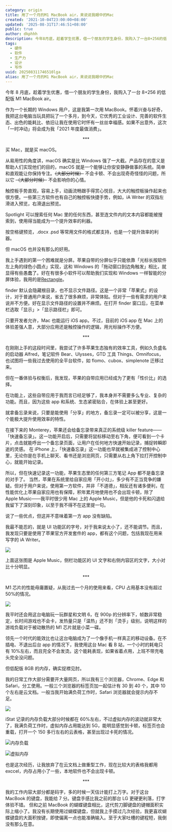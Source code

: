 ```yaml
---
category: origin
title: 用了一个月的M1 MacBook air，来说说我眼中的Mac
created: '2021-10-04T23:00:00+08:00'
updated: '2025-08-31T17:46:51+08:00'
public: true
author: dkphhh
description: 今年8月底，趁着学生优惠，借一个朋友的学生身份，我购入了一台8+256的低配版M1 MacBook air。
tags:
  - 硬件
  - 软件
  - 生产力
  - 设计
  - 写作
uuid: 202508311746510lga
alias: 用了一个月的M1 MacBook air，来说说我眼中的Mac
---
```


今年 8 月底，趁着学生优惠，借一个朋友的学生身份，我购入了一台 8+256 的低配版 M1 MacBook air。

作为一个长期的 Windows 用户，这是我第一次用 MacBook。怀着兴奋与好奇，我把这台电脑当玩具把玩了一个多月，到今天，它优秀的工业设计、完善的软件生态、出色的能耗比、依旧让我在使用它时怀有一丝丝幸福感。如果不出意外，这次「一时冲动」将会成为我「2021 年度最值消费」。

<center>***</center>

买 Mac，就是买 macOS。

从易用性的角度讲，macOS 确实是比 Windows 强了一大截。产品存在的意义是帮助人们实现他们的目的，macOS 就是一个能够让你安安静静做事的系统。简单和直观能让你保持专注。~~（大部分时候）~~ 不会卡顿、不会出现奇奇怪怪的问题，所以它 ~~（大部分时候）~~ 不会影响你的心情。

触控板手势直观，容易上手，动画流畅跟手得赏心悦目，大大的触控板操作起来也很方便。一些第三方软件也有自己的触控板快捷手势，例如，iA Writer 的双指左滑进入预览，右滑退出预览。

Spotlight 可以搜索任何 Mac 里的任何东西，甚至连文件内的文本内容都能被搜索到，使用得当能成为一个提升效率的利器。

按空格键预览，.docx .psd 等常用文件的格式都支持，也是一个提升效率的利器。

但 macOS 也并没有那么的好用。

我上手遇到的第一个困难就是分屏。苹果自带的分屏似乎只能依靠「光标长按软件左上角的绿色小圆点」实现，这和 Windows 的「拖动窗口到边角触发」相比，就显得有些愚蠢了。好在有很多小软件可以帮助我们实现和 Windows 一样智能的分屏体验，我用的是[Rectangle](https://rectangleapp.com)。

finder 默认会隐藏根目录，也不显示文件路径。这是一个非常「苹果式」的设计，对于普通用户来说，省去了很多麻烦，非常体贴。但对于一些有需求的用户来说并不方便。好在显示文件路径的设置并不麻烦。在打开 finder 窗口后，在菜单栏选取「显示」>「显示路径栏」即可。

只要开发者允许，Mac 也能运行 iOS app。不过，目前的 iOS app 在 Mac 上的体验差强人意，大部分应用还是触控操作的逻辑，用光标操作不方便。

<center>***</center>

在刚刚上手的这段时间里，我尝试了许多苹果生态独有的效率工具，例如久负盛名的启动器 Alfred，笔记软件 Bear、Ulysses，GTD 工具 Things、Omnifocus，也试图将一些我过去使用的全平台软件，如 flomo、cubox、simplenote 迁移过来。

但在一番体验与权衡后，我发现，苹果的自带应用已经成为了更有「性价比」的选择。

在功能上，这些自带应用于我而言已经足够了，我本身并不需要多么专业、复杂的功能。而且，因为这些 app 和系统、生态紧密贴合，在体验上甚至更好。

就拿备忘录来说，只要是能使用「分享」的地方，备忘录一定可以被分享，这是一个能极大提升使用效率的特性。

在接下来的 Monterey，苹果还会给备忘录带来真正的系统级 killer feature——「快速备忘录」。这一功能开启后，只需要将鼠标移动至右下角，便可看到一个卡片，点击就能呼出一个备忘录页面，让用户在任何地方快速开始记录，捕捉转瞬即逝的灵感。
在 iPhone 上，「快速备忘录」这一功能也早就被集成进了控制中心里，无论你是在手机上聊天、看书还是浏览网页，只需要从右上角下拉打开控制中心，就能开始记录。

所以，但在快速记录这一功能，苹果生态里的任何第三方笔记 App 都不是备忘录的对手了。
当然，苹果在系统里给自家应用「开小灶」，多少有不正当竞争的嫌疑。但对于用户来说，使用第一方软件，并非「不道德」，相反还有诸多便利，在性能优化上苹果自家应用也有保障，积年累月地使用也不会出现卡顿，除了 Apple Music——我平时很少用 Mac 上的 Apple Music，但是他的卡死和闪退给我留下了深刻印象，以至于我不得不在这里提一句。

说了一些优点，但这并不意味着第一方 app 没有缺陷。

我最不能忍的，就是 UI 功能区的字号，对于我来说太小了，还不能调节。而且，我发现只要是使用了苹果官方开发套件的 app，都有这个问题，包括我现在用来写字的 iA Writer。

![](https://img.dkphhh.me/test1.png)

上面这张图是 Apple Music，侧栏功能区的 UI 文字和右侧内容区的文字，大小对比十分明显。

<center>***</center>

M1 芯片的性能毋庸置疑，从我过去一个月的使用来看，CPU 占用基本没有超过 50%的情况。

![](https://img.dkphhh.me/test3.png)

我平时还会用这台电脑玩一玩群星和文明 6，在 900p 的分辨率下，帧数非常稳定，长时间游戏也不会卡，发热量只是「温热」还不到「烫手」级别，说明这样的游戏负载对于被动散热的 M1 芯片就是小菜一碟。

领先一个时代的能效比也让这台电脑成为了一个像手机一样真正的移动设备。在不插电、不退出后台 app 的情况下，我使用这台 Mac 看 B 站，一个小时的耗电只有 10%左右，而且完全不会发烫。这个能耗表现，如果省着点用，上班不带充电头完全没问题。

但低配版 8GB 的内存，确实捉襟见肘。

我的日常工作大部分需要开大量网页，所以我有三个浏览器，Chrome、Edge 和 Safari，分工使用。一般三个浏览器的标签页加一起估计有 30 到 40 个，其中 10 个左右是云文档。一般当我开始满负荷工作时，Safari 浏览器就会提示内存不足。

![](https://img.dkphhh.me/test4.png)

iStat 记录的内存负载大部分时候都在 60%左右，不过虚拟内存的波动就非常大了，我满负荷工作时，虚拟内存占用能达到 5G，能明显感觉到卡顿，标签页也会重载，打开一个 150 多行左右的云表格，甚至出现过卡死的情况。

![内存负载](https://img.dkphhh.me/test2.png)

![虚拟内存](https://img.dkphhh.me/test5.png)

也是这次经历，让我放弃了在云文档上做重型工作，现在比较大的表格我都用 exccel，内存占用小了一些，本地软件也不会出现卡顿。

<center>***</center>

我的工作内容大部分都是码字，多的时候一天估计能打上万字。对于这台 MacBook 的键盘，我能给 7 分。键盘手感比我之前的那台 LG 更硬更利落，打字体验不错。
但和之前 MacBook 的蝴蝶键盘相比，这代剪刀脚键盘的键帽面积实际上缩小了。我没有长期使用过蝴蝶键盘，但就我上手摸过几次经验，我更喜欢蝴蝶键盘的大面积按键，即使偏离一点也能准确输入。至于大家吐槽的键程短，我倒没有那么在意。
